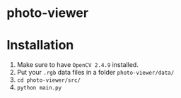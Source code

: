 photo-viewer
============

Installation
===============
1. Make sure to have ```OpenCV 2.4.9``` installed.
2. Put your ```.rgb``` data files in a folder ```photo-viewer/data/```
3. ```cd photo-viewer/src/```
4. ```python main.py```
